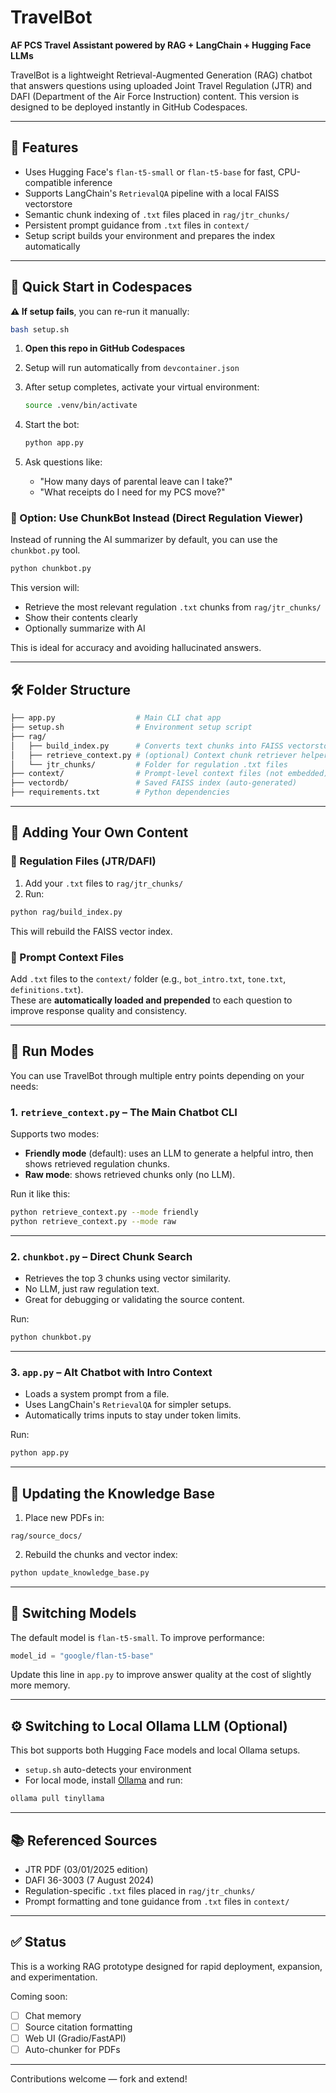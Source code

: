 # TravelBot

**AF PCS Travel Assistant powered by RAG + LangChain + Hugging Face LLMs**

TravelBot is a lightweight Retrieval-Augmented Generation (RAG) chatbot that answers questions using uploaded Joint Travel Regulation (JTR) and DAFI (Department of the Air Force Instruction) content. This version is designed to be deployed instantly in GitHub Codespaces.

---

## 🧰 Features

- Uses Hugging Face's `flan-t5-small` or `flan-t5-base` for fast, CPU-compatible inference
- Supports LangChain's `RetrievalQA` pipeline with a local FAISS vectorstore
- Semantic chunk indexing of `.txt` files placed in `rag/jtr_chunks/`
- Persistent prompt guidance from `.txt` files in `context/`
- Setup script builds your environment and prepares the index automatically

---

## 🚀 Quick Start in Codespaces

**⚠️ If setup fails**, you can re-run it manually:
```bash
bash setup.sh
```

1. **Open this repo in GitHub Codespaces**
2. Setup will run automatically from `devcontainer.json`
3. After setup completes, activate your virtual environment:

   ```bash
   source .venv/bin/activate
   ```

4. Start the bot:

   ```bash
   python app.py
   ```

5. Ask questions like:

   - "How many days of parental leave can I take?"
   - "What receipts do I need for my PCS move?"
### 🧠 Option: Use ChunkBot Instead (Direct Regulation Viewer)

Instead of running the AI summarizer by default, you can use the `chunkbot.py` tool.

```bash
python chunkbot.py
```

This version will:
- Retrieve the most relevant regulation `.txt` chunks from `rag/jtr_chunks/`
- Show their contents clearly
- Optionally summarize with AI

This is ideal for accuracy and avoiding hallucinated answers.

---

## 🛠 Folder Structure

```bash
├── app.py                  # Main CLI chat app
├── setup.sh                # Environment setup script
├── rag/
│   ├── build_index.py      # Converts text chunks into FAISS vectorstore
│   ├── retrieve_context.py # (optional) Context chunk retriever helper
│   └── jtr_chunks/         # Folder for regulation .txt files
├── context/                # Prompt-level context files (not embedded)
├── vectordb/               # Saved FAISS index (auto-generated)
├── requirements.txt        # Python dependencies
```

---

## 📄 Adding Your Own Content

### 🔹 Regulation Files (JTR/DAFI)
1. Add your `.txt` files to `rag/jtr_chunks/`
2. Run:

```bash
python rag/build_index.py
```

This will rebuild the FAISS vector index.

### 🔹 Prompt Context Files
Add `.txt` files to the `context/` folder (e.g., `bot_intro.txt`, `tone.txt`, `definitions.txt`).  
These are **automatically loaded and prepended** to each question to improve response quality and consistency.

---
## 🧠 Run Modes

You can use TravelBot through multiple entry points depending on your needs:

### 1. `retrieve_context.py` – The Main Chatbot CLI

Supports two modes:
- **Friendly mode** (default): uses an LLM to generate a helpful intro, then shows retrieved regulation chunks.
- **Raw mode**: shows retrieved chunks only (no LLM).

Run it like this:
```bash
python retrieve_context.py --mode friendly
python retrieve_context.py --mode raw
```

---

### 2. `chunkbot.py` – Direct Chunk Search

- Retrieves the top 3 chunks using vector similarity.
- No LLM, just raw regulation text.
- Great for debugging or validating the source content.

Run:
```bash
python chunkbot.py
```

---

### 3. `app.py` – Alt Chatbot with Intro Context

- Loads a system prompt from a file.
- Uses LangChain's `RetrievalQA` for simpler setups.
- Automatically trims inputs to stay under token limits.

Run:
```bash
python app.py
```

---

## 🔄 Updating the Knowledge Base

1. Place new PDFs in:
```
rag/source_docs/
```

2. Rebuild the chunks and vector index:
```bash
python update_knowledge_base.py
```

---

## 🔄 Switching Models

The default model is `flan-t5-small`. To improve performance:

```python
model_id = "google/flan-t5-base"
```

Update this line in `app.py` to improve answer quality at the cost of slightly more memory.

---

## ⚙️ Switching to Local Ollama LLM (Optional)

This bot supports both Hugging Face models and local Ollama setups.

- `setup.sh` auto-detects your environment
- For local mode, install [Ollama](https://ollama.com) and run:

```bash
ollama pull tinyllama
```

---

## 📚 Referenced Sources

- JTR PDF (03/01/2025 edition)
- DAFI 36-3003 (7 August 2024)
- Regulation-specific `.txt` files placed in `rag/jtr_chunks/`
- Prompt formatting and tone guidance from `.txt` files in `context/`

---

## ✅ Status

This is a working RAG prototype designed for rapid deployment, expansion, and experimentation.

Coming soon:
- [ ] Chat memory
- [ ] Source citation formatting
- [ ] Web UI (Gradio/FastAPI)
- [ ] Auto-chunker for PDFs

---

Contributions welcome — fork and extend!

